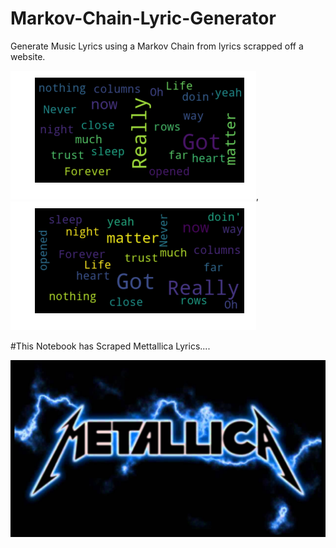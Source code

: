 # Markov-Chain-Lyric-Generator
Generate Music Lyrics using a Markov Chain from lyrics scrapped off a website.


![header](image/cloud2.png), ![header](image/cloud1.png)

#This Notebook has Scraped Mettallica Lyrics....

![title](image/metallicaLogo.jpg)
